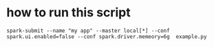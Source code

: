 # how to run this script

```shell
spark-submit --name "my app" --master local[*] --conf spark.ui.enabled=false --conf spark.driver.memeory=6g  example.py
```

